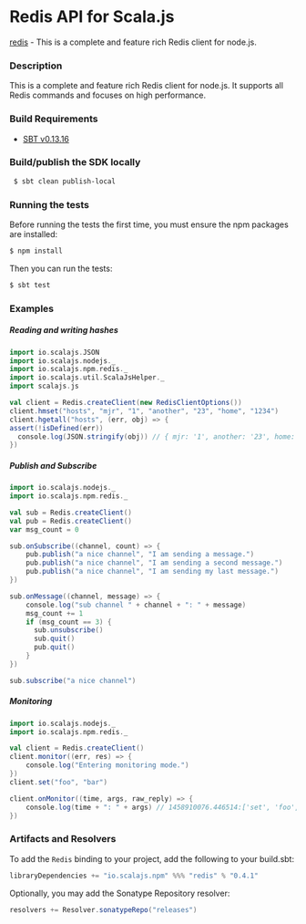 Redis API for Scala.js
================================
[redis](http://redis.github.io/node-redis-native/2.2/api/) - This is a complete and feature rich Redis client for node.js.

### Description

This is a complete and feature rich Redis client for node.js. It supports all Redis commands 
and focuses on high performance.

<a name="build_requirements"></a>
### Build Requirements

* [SBT v0.13.16](http://www.scala-sbt.org/download.html)

<a name="building_sdk"></a>
### Build/publish the SDK locally

```bash
 $ sbt clean publish-local
```

### Running the tests

Before running the tests the first time, you must ensure the npm packages are installed:

```bash
$ npm install
```

Then you can run the tests:

```bash
$ sbt test
```

### Examples

##### Reading and writing hashes

```scala
import io.scalajs.JSON
import io.scalajs.nodejs._
import io.scalajs.npm.redis._
import io.scalajs.util.ScalaJsHelper._
import scalajs.js

val client = Redis.createClient(new RedisClientOptions())
client.hmset("hosts", "mjr", "1", "another", "23", "home", "1234")
client.hgetall("hosts", (err, obj) => {
assert(!isDefined(err))
  console.log(JSON.stringify(obj)) // { mjr: '1', another: '23', home: '1234' }
})
```

##### Publish and Subscribe

```scala
import io.scalajs.nodejs._
import io.scalajs.npm.redis._

val sub = Redis.createClient()
val pub = Redis.createClient()
var msg_count = 0

sub.onSubscribe((channel, count) => {
    pub.publish("a nice channel", "I am sending a message.")
    pub.publish("a nice channel", "I am sending a second message.")
    pub.publish("a nice channel", "I am sending my last message.")
})

sub.onMessage((channel, message) => {
    console.log("sub channel " + channel + ": " + message)
    msg_count += 1
    if (msg_count == 3) {
      sub.unsubscribe()
      sub.quit()
      pub.quit()
    }
})

sub.subscribe("a nice channel")
```

##### Monitoring

```scala
import io.scalajs.nodejs._
import io.scalajs.npm.redis._

val client = Redis.createClient()
client.monitor((err, res) => {
    console.log("Entering monitoring mode.")
})
client.set("foo", "bar")

client.onMonitor((time, args, raw_reply) => {
    console.log(time + ": " + args) // 1458910076.446514:['set', 'foo', 'bar'] 
})
```

### Artifacts and Resolvers

To add the `Redis` binding to your project, add the following to your build.sbt:  

```sbt
libraryDependencies += "io.scalajs.npm" %%% "redis" % "0.4.1"
```

Optionally, you may add the Sonatype Repository resolver:

```sbt   
resolvers += Resolver.sonatypeRepo("releases") 
```
